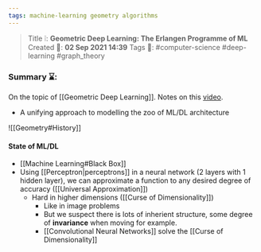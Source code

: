 ```yaml
---
tags: machine-learning geometry algorithms
---
```

> Title ❕: **Geometric Deep Learning: The Erlangen Programme of ML**
> Created 📅: **02 Sep 2021 14:39**
  Tags 📎: #computer-science #deep-learning #graph_theory 
  
  
### Summary ⌛:
On the topic of [[Geometric Deep Learning]]. Notes on this [video](https://www.youtube.com/watch?v=w6Pw4MOzMuo).
- A unifying approach to modelling the zoo of ML/DL architecture

![[Geometry#History]]


#### State of ML/DL
- [[Machine Learning#Black Box]]
- Using [[Perceptron|perceptrons]] in a neural network (2 layers with 1 hidden layer), we can approximate a function to any desired degree of accuracy ([[Universal Approximation]])
	- Hard in higher dimensions ([[Curse of Dimensionality]])
		- Like in image problems
		- But we suspect there is lots of inherient structure, some degree of **invariance** when moving for example.
		- [[Convolutional Neural Networks]] solve the [[Curse of Dimensionality]]
